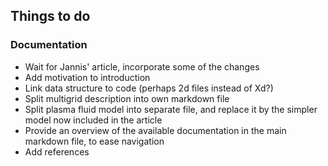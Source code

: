 ## Things to do


### Documentation

* Wait for Jannis' article, incorporate some of the changes
* Add motivation to introduction
* Link data structure to code (perhaps 2d files instead of Xd?)
* Split multigrid description into own markdown file
* Split plasma fluid model into separate file, and replace it by the simpler
  model now included in the article
* Provide an overview of the available documentation in the main markdown file, to ease navigation
* Add references
